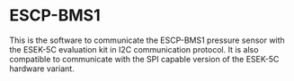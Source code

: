 # ESCP-BMS1
This is the software to communicate the ESCP-BMS1 pressure sensor with the ESEK-5C evaluation kit in  I2C communication protocol.
It is also compatible to communicate with the SPI capable version of the ESEK-5C hardware variant.

